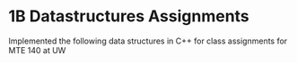 1B Datastructures Assignments
=============================

Implemented the following data structures in C++ for class assignments for MTE 140 at UW
